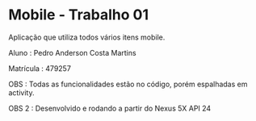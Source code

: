 # Mobile - Trabalho 01

Aplicação que utiliza todos vários itens mobile.
 
Aluno : Pedro Anderson Costa Martins
 
Matrícula : 479257

OBS : Todas as funcionalidades estão no código, porém espalhadas em activity.

OBS 2 : Desenvolvido e rodando a partir do Nexus 5X API 24
